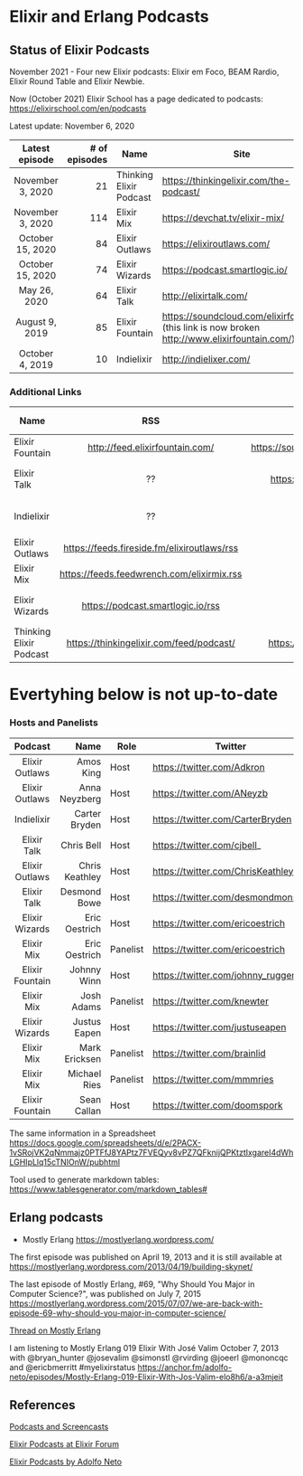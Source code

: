 # Elixir and Erlang Podcasts






## Status of Elixir Podcasts

November 2021 - Four new Elixir podcasts: Elixir em Foco, BEAM Rardio, Elixir Round Table and Elixir Newbie.

Now (October 2021) Elixir School has a page dedicated to podcasts: https://elixirschool.com/en/podcasts


Latest update: November 6, 2020

|   Latest episode  | # of episodes | Name            | Site                           |
|:-----------------:|--------------:|-----------------|--------------------------------|
| November 3, 2020   | 21            | Thinking Elixir Podcast      | https://thinkingelixir.com/the-podcast/        |
| November 3, 2020 | 114            | Elixir Mix      | https://devchat.tv/elixir-mix/ |
| October 15, 2020 |            84 | Elixir Outlaws  | https://elixiroutlaws.com/     |
| October 15, 2020 | 74            | Elixir Wizards  | https://podcast.smartlogic.io/ |
| May 26, 2020 |            64 | Elixir Talk     | http://elixirtalk.com/         |
| August 9, 2019  |            85 | Elixir Fountain | https://soundcloud.com/elixirfountain (this link is now broken http://www.elixirfountain.com/) |
| October 4, 2019   | 10            | Indielixir      | http://indielixer.com/         |



### Additional Links

| Name            |                     RSS                     |               Audio distribution site | First episode     | Twitter                            |
|-----------------|:-------------------------------------------:|--------------------------------------:|-------------------|------------------------------------|
| Elixir Fountain |       http://feed.elixirfountain.com/       | https://soundcloud.com/elixirfountain | June 9, 2015      | https://twitter.com/elixirfountain |
| Elixir Talk     |                      ??                     |     https://soundcloud.com/elixirtalk | October 18, 2017  | https://twitter.com/ElixirTalk     |
| Indielixir      | ??                                          | ??                                    | March 10, 2018    | ??                                 |
| Elixir Outlaws  | https://feeds.fireside.fm/elixiroutlaws/rss |                                    ?? | April 15, 2018    | https://twitter.com/elixiroutlaws  |
| Elixir Mix      | https://feeds.feedwrench.com/elixirmix.rss  | ??                                    | May 1, 2018       | https://twitter.com/elixir_mix     |
| Elixir Wizards  | https://podcast.smartlogic.io/rss           | ??                                    | February 25, 2019 | https://twitter.com/smartlogic     |
| Thinking Elixir Podcast  | https://thinkingelixir.com/feed/podcast/     | https://blubrry.com/thinkingelixir/   | May 26,  2020 | https://twitter.com/smartlogic     |


# Evertyhing below is not up-to-date

### Hosts and Panelists

| Podcast | Name | Role | Twitter |
|:---------------:|---------------:|----------|------------------------------------|
| Elixir Outlaws | Amos King | Host | https://twitter.com/Adkron |
| Elixir Outlaws | Anna Neyzberg | Host | https://twitter.com/ANeyzb |
| Indielixir | Carter Bryden | Host | https://twitter.com/CarterBryden |
| Elixir Talk | Chris Bell | Host | https://twitter.com/cjbell_ |
| Elixir Outlaws | Chris Keathley | Host | https://twitter.com/ChrisKeathley |
| Elixir Talk | Desmond Bowe | Host | https://twitter.com/desmondmonster |
| Elixir Wizards | Eric Oestrich | Host | https://twitter.com/ericoestrich |
| Elixir Mix | Eric Oestrich | Panelist | https://twitter.com/ericoestrich |
| Elixir Fountain | Johnny Winn  | Host | https://twitter.com/johnny_rugger |
| Elixir Mix | Josh Adams | Panelist | https://twitter.com/knewter |
| Elixir Wizards | Justus Eapen | Host | https://twitter.com/justuseapen |
| Elixir Mix | Mark Ericksen | Panelist | https://twitter.com/brainlid |
| Elixir Mix | Michael Ries | Panelist | https://twitter.com/mmmries |
| Elixir Fountain | Sean Callan | Host | https://twitter.com/doomspork |

The same information in a Spreadsheet https://docs.google.com/spreadsheets/d/e/2PACX-1vSRojVK2qNmmajz0PTFfJ8YAPtz7FVEQyv8vPZ7QFknijQPKtztIxgareI4dWhLGHIpLlq15cTNIOnW/pubhtml

Tool used to generate markdown tables: https://www.tablesgenerator.com/markdown_tables#

## Erlang podcasts

- Mostly Erlang https://mostlyerlang.wordpress.com/

The first episode was published on April 19, 2013 and it is still available at https://mostlyerlang.wordpress.com/2013/04/19/building-skynet/ 

The last episode of Mostly Erlang, #69, "Why Should You Major in Computer Science?", was published on July 7, 2015 
https://mostlyerlang.wordpress.com/2015/07/07/we-are-back-with-episode-69-why-should-you-major-in-computer-science/

[Thread on Mostly Erlang](https://twitter.com/adolfont/status/1321780535526641664?s=20)


I am listening to Mostly Erlang 019 Elixir With José Valim 
October 7, 2013
with @bryan_hunter @josevalim @simonstl @rvirding @joeerl @mononcqc and @ericbmerritt
#myelixirstatus 
https://anchor.fm/adolfo-neto/episodes/Mostly-Erlang-019-Elixir-With-Jos-Valim-elo8h6/a-a3mjeit


## References

[Podcasts and Screencasts](https://github.com/elixir-lang/elixir/wiki/Podcasts-and-Screencasts)

[Elixir Podcasts at Elixir Forum](https://elixirforum.com/t/elixir-podcasts/79)

[Elixir Podcasts by Adolfo Neto](https://medium.com/@adolfont/elixir-podcasts-e9579e073732)

